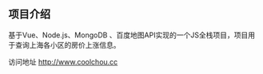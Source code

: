 ## 项目介绍

基于Vue、Node.js、MongoDB 、百度地图API实现的一个JS全栈项目，项目用于查询上海各小区的房价上涨信息。

访问地址 http://www.coolchou.cc
